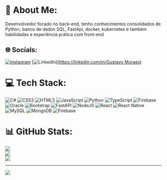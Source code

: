 # 💫 About Me:
Desenvolvedor focado no back-end, tenho conhecimentos consolidados de Python, banco de dados SQL, FastApi, docker, kubernetes e também habilidades e experiência prática com front-end


## 🌐 Socials:
[![Instagram](https://img.shields.io/badge/Instagram-%23E4405F.svg?logo=Instagram&logoColor=white)](https://instagram.com/g__moraes) [![LinkedIn](https://img.shields.io/badge/LinkedIn-%230077B5.svg?logo=linkedin&logoColor=white)]([https://linkedin.com/in/Gustavo Moraes](https://www.linkedin.com/in/gustavo-moraes-dev)) 

# 💻 Tech Stack:
![C#](https://img.shields.io/badge/c%23-%23239120.svg?style=for-the-badge&logo=csharp&logoColor=white) ![CSS3](https://img.shields.io/badge/css3-%231572B6.svg?style=for-the-badge&logo=css3&logoColor=white) ![HTML5](https://img.shields.io/badge/html5-%23E34F26.svg?style=for-the-badge&logo=html5&logoColor=white) ![JavaScript](https://img.shields.io/badge/javascript-%23323330.svg?style=for-the-badge&logo=javascript&logoColor=%23F7DF1E) ![Python](https://img.shields.io/badge/python-3670A0?style=for-the-badge&logo=python&logoColor=ffdd54) ![TypeScript](https://img.shields.io/badge/typescript-%23007ACC.svg?style=for-the-badge&logo=typescript&logoColor=white) ![Firebase](https://img.shields.io/badge/firebase-%23039BE5.svg?style=for-the-badge&logo=firebase) ![Oracle](https://img.shields.io/badge/Oracle-F80000?style=for-the-badge&logo=oracle&logoColor=white) ![Bootstrap](https://img.shields.io/badge/bootstrap-%238511FA.svg?style=for-the-badge&logo=bootstrap&logoColor=white) ![FastAPI](https://img.shields.io/badge/FastAPI-005571?style=for-the-badge&logo=fastapi) ![NodeJS](https://img.shields.io/badge/node.js-6DA55F?style=for-the-badge&logo=node.js&logoColor=white) ![React](https://img.shields.io/badge/react-%2320232a.svg?style=for-the-badge&logo=react&logoColor=%2361DAFB) ![React Native](https://img.shields.io/badge/react_native-%2320232a.svg?style=for-the-badge&logo=react&logoColor=%2361DAFB) ![MySQL](https://img.shields.io/badge/mysql-4479A1.svg?style=for-the-badge&logo=mysql&logoColor=white) ![MongoDB](https://img.shields.io/badge/MongoDB-%234ea94b.svg?style=for-the-badge&logo=mongodb&logoColor=white) ![Firebase](https://img.shields.io/badge/firebase-a08021?style=for-the-badge&logo=firebase&logoColor=ffcd34)
# 📊 GitHub Stats:
![](https://github-readme-stats.vercel.app/api?username=gMoraes1&theme=dark&hide_border=false&include_all_commits=false&count_private=false)<br/>
![](https://github-readme-streak-stats.herokuapp.com/?user=gMoraes1&theme=dark&hide_border=false)<br/>
![](https://github-readme-stats.vercel.app/api/top-langs/?username=gMoraes1&theme=dark&hide=php,blade,html&border=false&include_all_commits=false&count_private=false&layout=compact)

---
[![](https://visitcount.itsvg.in/api?id=gMoraes1&icon=0&color=0)](https://visitcount.itsvg.in)

<!-- Proudly created with GPRM ( https://gprm.itsvg.in ) -->
